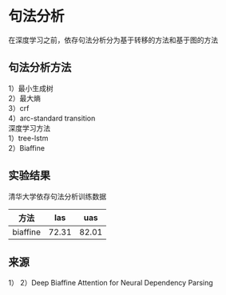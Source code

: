 # 句法分析
在深度学习之前，依存句法分析分为基于转移的方法和基于图的方法

## 句法分析方法
1）最小生成树  
2）最大熵  
3）crf   
4）arc-standard transition  
深度学习方法  
1）tree-lstm   
2）Biaffine  

## 实验结果
清华大学依存句法分析训练数据  

| 方法 | las | uas |
|---- |----| ----|
| biaffine | 72.31 | 82.01 |



## 来源
1）
2）Deep Biaffine Attention for Neural Dependency Parsing
